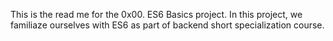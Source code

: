 This is the read me for the 0x00. ES6 Basics project. In this project, we familiaze ourselves with ES6 as part of backend short specialization course.
